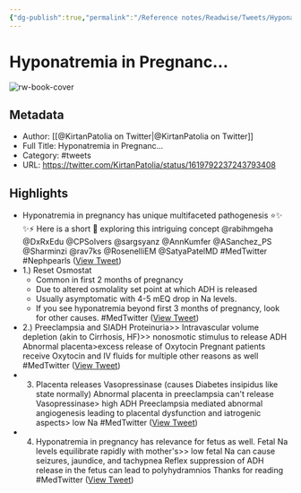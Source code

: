```yaml
---
{"dg-publish":true,"permalink":"/Reference notes/Readwise/Tweets/Hyponatremia in Pregnanc.../"}
---
```


# Hyponatremia in Pregnanc...

![rw-book-cover](https://pbs.twimg.com/profile_images/1514819487438360576/cueyZXYV.jpg)

## Metadata
- Author: [[@KirtanPatolia on Twitter\|@KirtanPatolia on Twitter]]
- Full Title: Hyponatremia in Pregnanc...
- Category: #tweets
- URL: https://twitter.com/KirtanPatolia/status/1619792237243793408

## Highlights
- Hyponatremia in pregnancy has unique multifaceted pathogenesis ⭐✨ ✨⚡
  Here is a short 🧵 exploring this intriguing concept 
  @rabihmgeha @DxRxEdu @CPSolvers @sargsyanz @AnnKumfer @ASanchez_PS @Sharminzi @rav7ks @RosenelliEM @SatyaPatelMD #MedTwitter #Nephpearls ([View Tweet](https://twitter.com/KirtanPatolia/status/1619792237243793408))
- 1.) Reset Osmostat
  - Common in first 2 months of pregnancy 
  - Due to altered osmolality set point at which ADH is released
  - Usually asymptomatic with 4-5 mEQ drop in Na levels.
  - If you see hyponatremia beyond first 3 months of pregnancy, look for other causes.
  #MedTwitter ([View Tweet](https://twitter.com/KirtanPatolia/status/1619792238867013632))
- 2.) Preeclampsia and SIADH
  Proteinuria>> Intravascular volume depletion (akin to Cirrhosis, HF)>> nonosmotic stimulus to release ADH 
  Abnormal placenta>excess release of Oxytocin
  Pregnant patients receive Oxytocin and IV fluids for multiple other reasons as well
  #MedTwitter ([View Tweet](https://twitter.com/KirtanPatolia/status/1619792240595062784))
- 3. Placenta releases Vasopressinase (causes Diabetes insipidus like state normally)
  Abnormal placenta in preeclampsia can't release Vasopressinase> high ADH
  Preeclampsia mediated abnormal angiogenesis leading to placental dysfunction and iatrogenic aspects> low Na
  #MedTwitter ([View Tweet](https://twitter.com/KirtanPatolia/status/1619792242281189376))
- 4. Hyponatremia in pregnancy has relevance for fetus as well.
  Fetal Na levels equilibrate rapidly with mother's>> low fetal Na can cause seizures, jaundice, and tachypnea
  Reflex suppression of ADH release in the fetus can lead to polyhydramnios
  Thanks for reading
  #MedTwitter ([View Tweet](https://twitter.com/KirtanPatolia/status/1619792243656900608))
